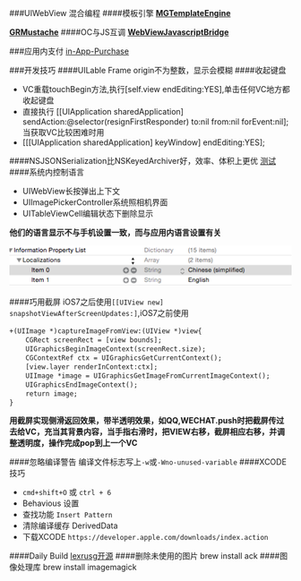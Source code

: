 ###UIWebView 混合编程
####模板引擎
[**MGTemplateEngine**](https://github.com/mattgemmell/MGTemplateEngine)

[**GRMustache**](git@github.com:groue/GRMustache.git)
####OC与JS互调
[**WebViewJavascriptBridge**](git@github.com:marcuswestin/WebViewJavascriptBridge.git)

###应用内支付
[in-App-Purchase](https://developer.apple.com/library/prerelease/content/qa/qa1329/_index.html)

###开发技巧
####UILable Frame origin不为整数，显示会模糊
####收起键盘
* VC重载touchBegin方法,执行[self.view endEditing:YES],单击任何VC地方都收起键盘
* 直接执行    [[UIApplication sharedApplication] sendAction:@selector(resignFirstResponder) to:nil from:nil forEvent:nil];当获取VC比较困难时用
* [[[UIApplication sharedApplication] keyWindow] endEditing:YES];

####NSJSONSerialization比NSKeyedArchiver好，效率、体积上更优
[测试](https://github.com/randomsequence/NSSerialisationTests)
####系统内控制语言
* UIWebView长按弹出上下文
* UIImagePickerController系统照相机界面
* UITableViewCell编辑状态下删除显示

**他们的语言显示不与手机设置一致，而与应用内语言设置有关**

![](./系统内控制语言.png)

####巧用截屏
iOS7之后使用`[[UIView new] snapshotViewAfterScreenUpdates:]`,iOS7之前使用

```
+(UIImage *)captureImageFromView:(UIView *)view{
    CGRect screenRect = [view bounds];
    UIGraphicsBeginImageContext(screenRect.size);
    CGContextRef ctx = UIGraphicsGetCurrentContext();
    [view.layer renderInContext:ctx];
    UIImage *image = UIGraphicsGetImageFromCurrentImageContext();
    UIGraphicsEndImageContext();
    return image;
}
```
**用截屏实现侧滑返回效果，带半透明效果，如QQ,WECHAT.push时把截屏传过去给VC，充当其背景内容，当手指右滑时，把VIEW右移，截屏相应右移，并调整透明度，操作完成pop到上一个VC**

####忽略编译警告
编译文件标志写上`-w`或`-Wno-unused-variable`
####XCODE技巧
* `cmd+shift+O`  或  `ctrl + 6`
* Behavious 设置
* 查找功能 `Insert Pattern`
* 清除编译缓存 DerivedData
* 下载XCODE `https://developer.apple.com/downloads/index.action`

####Daily Build
[lexrusg开源](https://github.com/lexrus/ios-makefile)
####删除未使用的图片
brew install ack
####图像处理库
brew install imagemagick



